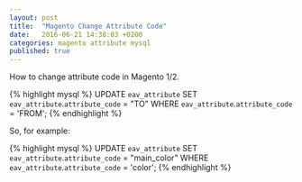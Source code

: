 ```yaml
---
layout: post
title:  "Magento Change Attribute Code"
date:   2016-06-21 14:38:03 +0200
categories: magento attribute mysql
published: true
---
```

How to change attribute code in Magento 1/2.

{% highlight mysql %}
UPDATE `eav_attribute`
    SET  `eav_attribute`.`attribute_code` = "TO"
    WHERE `eav_attribute`.`attribute_code` = 'FROM';
{% endhighlight %}

So, for example:

{% highlight mysql %}
UPDATE `eav_attribute`
    SET  `eav_attribute`.`attribute_code` = "main_color"
    WHERE `eav_attribute`.`attribute_code` = 'color';
{% endhighlight %}
